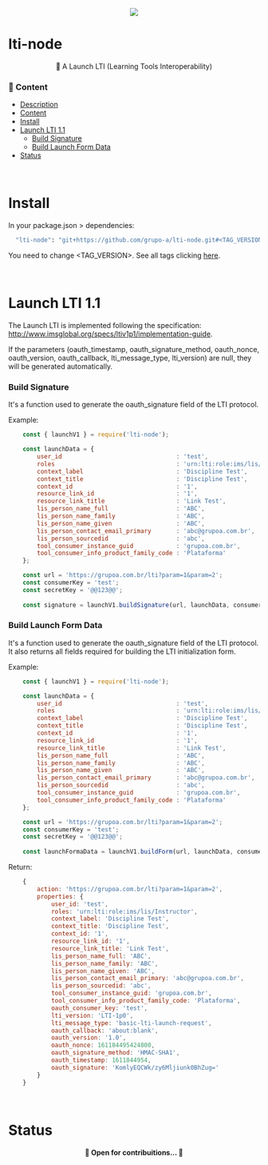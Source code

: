 <p align="center">
  <a href="https://www.grupoa.com.br/" target="_blank">
    <img src="https://www.grupoa.com.br/hs-fs/hubfs/logo-grupoa.png?width=136&name=logo-grupoa.png" />
  </a>
</p>

<a name="description"/>

# lti-node
<p align="center">🚀 A Launch LTI (Learning Tools Interoperability) </p>


<a name="content"/>

###  🏁 Content
<!--ts-->
   * [Description](#description)
   * [Content](#content)
   * [Install](#install)
   * [Launch LTI 1.1](#launch_lti_v1)
      * [Build Signature](#build_signature)
      * [Build Launch Form Data](#build_form_data)
   * [Status](#status)
<!--te-->

<br>
<a name="install"/>

# Install
In your package.json > dependencies:
``` bash
  "lti-node": "git+https://github.com/grupo-a/lti-node.git#<TAG_VERSION>"
```
You need to change <TAG_VERSION>. See all tags clicking <a href="https://github.com/grupo-a/lti-node.git#/tags"> here</a>.

<br>
<a name="launch_lti_v1"/>



# Launch LTI 1.1

The Launch LTI is implemented following the specification: http://www.imsglobal.org/specs/ltiv1p1/implementation-guide.

If the parameters (oauth_timestamp, oauth_signature_method, oauth_nonce, oauth_version, oauth_callback, lti_message_type, lti_version) are null, they will be generated automatically.

<a name="build_signature"/>

### Build Signature
It's a function used to generate the oauth_signature field of the LTI protocol.

Example:
``` javascript
    const { launchV1 } = require('lti-node');

    const launchData = {
        user_id                                : 'test',
        roles                                  : 'urn:lti:role:ims/lis/Instructor',
        context_label                          : 'Discipline Test',
        context_title                          : 'Discipline Test',
        context_id                             : '1',
        resource_link_id                       : '1',
        resource_link_title                    : 'Link Test',
        lis_person_name_full                   : 'ABC',
        lis_person_name_family                 : 'ABC',
        lis_person_name_given                  : 'ABC',
        lis_person_contact_email_primary       : 'abc@grupoa.com.br',
        lis_person_sourcedid                   : 'abc',
        tool_consumer_instance_guid            : 'grupoa.com.br',
        tool_consumer_info_product_family_code : 'Plataforma'
    };

    const url = 'https://grupoa.com.br/lti?param=1&param=2';
    const consumerKey = 'test';
    const secretKey = '@@123@@';
  
    const signature = launchV1.buildSignature(url, launchData, consumerKey, secretKey);
```

<a name="build_form_data"/>

### Build Launch Form Data
It's a function used to generate the oauth_signature field of the LTI protocol. It also returns all fields required for building the LTI initialization form.

Example:
``` javascript
    const { launchV1 } = require('lti-node');

    const launchData = {
        user_id                                : 'test',
        roles                                  : 'urn:lti:role:ims/lis/Instructor',
        context_label                          : 'Discipline Test',
        context_title                          : 'Discipline Test',
        context_id                             : '1',
        resource_link_id                       : '1',
        resource_link_title                    : 'Link Test',
        lis_person_name_full                   : 'ABC',
        lis_person_name_family                 : 'ABC',
        lis_person_name_given                  : 'ABC',
        lis_person_contact_email_primary       : 'abc@grupoa.com.br',
        lis_person_sourcedid                   : 'abc',
        tool_consumer_instance_guid            : 'grupoa.com.br',
        tool_consumer_info_product_family_code : 'Plataforma'
    };

    const url = 'https://grupoa.com.br/lti?param=1&param=2';
    const consumerKey = 'test';
    const secretKey = '@@123@@';
  
    const launchFormaData = launchV1.buildForm(url, launchData, consumerKey, secretKey);
```

Return:
``` javascript
    {
        action: 'https://grupoa.com.br/lti?param=1&param=2',
        properties: {
            user_id: 'test',
            roles: 'urn:lti:role:ims/lis/Instructor',
            context_label: 'Discipline Test',
            context_title: 'Discipline Test',
            context_id: '1',
            resource_link_id: '1',
            resource_link_title: 'Link Test',
            lis_person_name_full: 'ABC',
            lis_person_name_family: 'ABC',
            lis_person_name_given: 'ABC',
            lis_person_contact_email_primary: 'abc@grupoa.com.br',
            lis_person_sourcedid: 'abc',
            tool_consumer_instance_guid: 'grupoa.com.br',
            tool_consumer_info_product_family_code: 'Plataforma',
            oauth_consumer_key: 'test',
            lti_version: 'LTI-1p0',
            lti_message_type: 'basic-lti-launch-request',
            oauth_callback: 'about:blank',
            oauth_version: '1.0',
            oauth_nonce: 161184495424800,
            oauth_signature_method: 'HMAC-SHA1',
            oauth_timestamp: 1611844954,
            oauth_signature: 'KomlyEQCWk/zy6Mljiunk0BhZug='
        }
    }
```
<br>
<a name="status"/>

# Status
<h4 align="center">
	🚧  Open for contribuitions...   🚧
</h4>